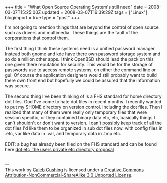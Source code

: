 +++
title = "What Open Source Operating System's still need"
date = 2008-03-07T15:25:00Z
updated = 2008-03-07T16:39:29Z
tags = ["Linux"]
blogimport = true 
type = "post"
+++

I'm not going to mention things that are beyond the control of open source such as drivers and multimedia. These things are the fault of the corporations that control them.<br /><br />The first thing I think these systems need is a unified password manager. Instead both gnome and kde have there own password storage system and so do a million other apps. I think OpenBSD should lead the pack on this one given there reputation for security. This would be for the storage of passwords use to access remote systems, on either the command line or gui. Of course the application designers would still probably want to build there own front end but hopefully we could be assured that the information was secure.<br /><br />The second thing I've been thinking of is a FHS standard for home directory dot files. God I've come to hate dot files in recent months. I recently wanted to put my $HOME directory on version control. Including the dot files. Then I realized that many of them were really only temporary files that were session specific, or they contained binary data etc, etc, basically things I can't shouldn't or don't want to version. I can't possibly keep track of all the dot files I'd like them to be organized in sub dot files now. with config files in .etc, var like data in  .var, and temporary data in .tmp etc.<br /><br />EDIT: a bug has already been filed on the FHS standard and can be found here <a href="http://bugs.linux-foundation.org/show_bug.cgi?id=75">dot etc, the users private etc directory proposal</a><div class="blogger-post-footer"><br />--<br />
This <span xmlns:dc="http://purl.org/dc/elements/1.1/" href="http://purl.org/dc/dcmitype/Text" rel="dc:type">work</span> by <a xmlns:cc="http://creativecommons.org/ns#" href="http://www.xenoterracide.com" property="cc:attributionName" rel="cc:attributionURL">Caleb Cushing</a> is licensed under a <a rel="license" href="http://creativecommons.org/licenses/by-nc-sa/3.0/">Creative Commons Attribution-NonCommercial-ShareAlike 3.0 Unported License</a>.</div>
